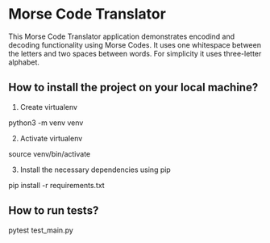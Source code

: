 # Morse Code Translator

This Morse Code Translator application demonstrates encodind and decoding functionality using Morse Codes. It uses one whitespace between the letters and two spaces between words. For simplicity it uses three-letter alphabet.


## How to install the project on your local machine?

1. Create virtualenv

python3 -m venv venv

2. Activate virtualenv

source venv/bin/activate

3. Install the necessary dependencies using pip

pip install -r requirements.txt


## How to run tests?

pytest test_main.py
